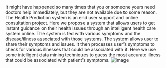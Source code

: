 It might have happened so many times that you or someone yours need doctors help immediately, but they are not available due to some reason. The Health Prediction system is an end user support and online consultation project. Here we propose a system that allows users to get instant guidance on their health issues through an intelligent health care system online. The system is fed with various symptoms and the disease/illness associated with those systems. The system allows user to share their symptoms and issues. It then processes user’s symptoms to check for various illnesses that could be associated with it. Here we use some intelligent data mining techniques to guess the most accurate illness that could be associated with patient’s symptoms.
![image](https://user-images.githubusercontent.com/86718046/174499458-7b0e3914-abd8-4537-8b57-a9195c262c38.png)
